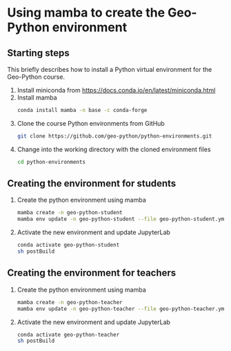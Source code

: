 # Using mamba to create the Geo-Python environment

## Starting steps
This briefly describes how to install a Python virtual environment for the Geo-Python course.

1. Install miniconda from https://docs.conda.io/en/latest/miniconda.html
2. Install mamba
    ```bash
    conda install mamba -n base -c conda-forge
    ```
3. Clone the course Python environments from GitHub
    ```bash
    git clone https://github.com/geo-python/python-environments.git
    ```
4. Change into the working directory with the cloned environment files
    ```bash
    cd python-environments
    ```
## Creating the environment for students
1. Create the python environment using mamba
    ```bash
    mamba create -n geo-python-student
    mamba env update -n geo-python-student --file geo-python-student.yml
    ```
2. Activate the new environment and update JupyterLab
    ```bash
    conda activate geo-python-student
    sh postBuild
    ```
## Creating the environment for teachers
1. Create the python environment using mamba
    ```bash
    mamba create -n geo-python-teacher
    mamba env update -n geo-python-teacher --file geo-python-teacher.yml
    ```
2. Activate the new environment and update JupyterLab
    ```bash
    conda activate geo-python-teacher
    sh postBuild
    ```
